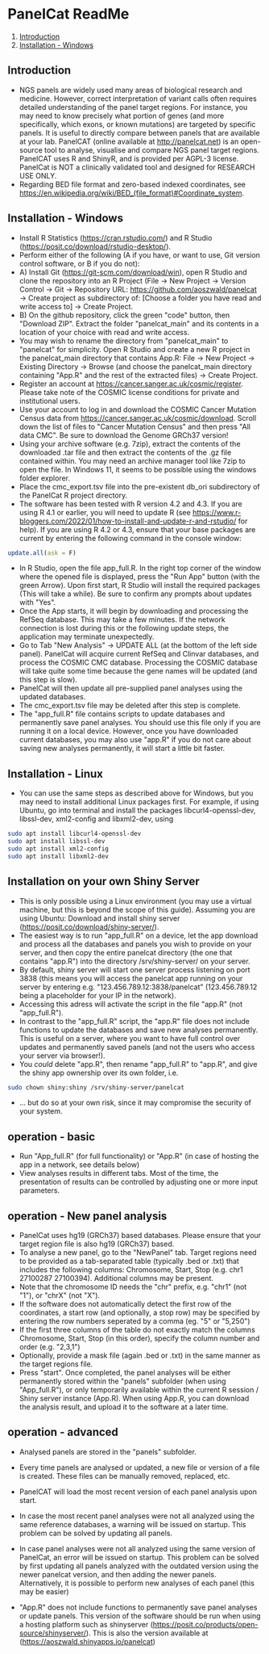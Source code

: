 # PanelCat ReadMe
1. [Introduction](#introduction)
2. [Installation - Windows](#installation---windows)
## Introduction
- NGS panels are widely used many areas of biological research and medicine. However, correct interpretation of variant calls often requires detailed understanding of the panel target regions. For instance, you may need to know precisely what portion of genes (and more specifically, which exons, or known mutations) are targeted by specific panels. It is useful to directly compare between panels that are available at your lab. PanelCAT (online available at http://panelcat.net) is an open-source tool to analyse, visualise and compare NGS panel target regions. PanelCAT uses R and ShinyR, and is provided per AGPL-3 license. PanelCat is NOT a clinically validated tool and designed for RESEARCH USE ONLY. 
- Regarding BED file format and zero-based indexed coordinates, see https://en.wikipedia.org/wiki/BED_(file_format)#Coordinate_system.
## Installation - Windows
- Install R Statistics (https://cran.rstudio.com/) and R Studio (https://posit.co/download/rstudio-desktop/).
- Perform either of the following (A if you have, or want to use, Git version control software, or B if you do not):
- A) Install Git (https://git-scm.com/download/win), open R Studio and clone the repository into an R Project (File -> New Project -> Version Control -> Git -> Repository URL: https://github.com/aoszwald/panelcat -> Create project as subdirectory of: [Choose a folder you have read and write access to] -> Create Project. 
- B) On the github repository, click the green "code" button, then "Download ZIP". Extract the folder "panelcat_main" and its contents in a location of your choice with read and write access. 
- You may wish to rename the directory from "panelcat_main" to "panelcat" for simplicity.
Open R Studio and create a new R project in the panelcat_main directory that contains App.R: File -> New Project -> Existing Directory -> Browse (and choose the panelcat_main directory containing "App.R" and the rest of the extracted files) -> Create Project.
- Register an account at https://cancer.sanger.ac.uk/cosmic/register.  Please take note of the COSMIC license conditions for private and institutional users. 
- Use your account to log in and download the COSMIC Cancer Mutation Census data from https://cancer.sanger.ac.uk/cosmic/download. Scroll down the list of files to "Cancer Mutation Census" and then press "All data CMC". Be sure to download the Genome GRCh37 version!
- Using your archive software (e.g. 7zip), extract the contents of the downloaded .tar file and then extract the contents of the .gz file contained within. You may need an archive manager tool like 7zip to open the file. In Windows 11, it seems to be possible using the windows folder explorer.
- Place the cmc_export.tsv file into the pre-existent db_ori subdirectory of the PanelCat R project directory. 
- The software has been tested with R version 4.2 and 4.3. If you are using R 4.1 or earlier, you will need to update R (see https://www.r-bloggers.com/2022/01/how-to-install-and-update-r-and-rstudio/ for help). If you are using R 4.2 or 4.3, ensure that your base packages are current by entering the following command in the console window:
```R
update.all(ask = F)
```

- In R Studio, open the file app_full.R. In the right top corner of the window where the opened file is displayed, press the "Run App" button (with the green Arrow). Upon first start, R Studio will install the required packages (This will take a while). Be sure to confirm any prompts about updates with "Yes".
- Once the App starts, it will begin by downloading and processing the RefSeq database. This may take a few minutes. If the network connection is lost during this or the following update steps, the application may terminate unexpectedly.
- Go to Tab "New Analysis" -> UPDATE ALL (at the bottom of the left side panel). PanelCat will acquire current RefSeq and Clinvar databases, and process the COSMIC CMC database. Processing the COSMIC database will take quite some time because the gene names will be updated (and this step is slow).
- PanelCat will then update all pre-supplied panel analyses using the updated databases.
- The cmc_export.tsv file may be deleted after this step is complete.
- The "app_full.R" file contains scripts to update databases and permanently save panel analyses. You should use this file only if you are running it on a local device. However, once you have downloaded current databases, you may also use "app.R" if you do not care about saving new analyses permanently, it will start a little bit faster.
## Installation - Linux
- You can use the same steps as described above for Windows, but you may need to install additional Linux packages first. For example, if using Ubuntu, go into terminal and install the packages libcurl4-openssl-dev, libssl-dev, xml2-config and libxml2-dev, using
```bash 
sudo apt install libcurl4-openssl-dev
sudo apt install libssl-dev
sudo apt install xml2-config
sudo apt install libxml2-dev
```
## Installation on your own Shiny Server
- This is only possible using a Linux environment (you may use a virtual machine, but this is beyond the scope of this guide). Assuming you are using Ubuntu: Download and install shiny server (https://posit.co/download/shiny-server/). 
- The easiest way is to run "app_full.R" on a device, let the app download and process all the databases and panels you wish to provide on your server, and then copy the entire panelcat directory (the one that contains "app.R") into the directory /srv/shiny-server/ on your server.
- By default, shiny server will start one server process listening on port 3838 (this means you will access the panelcat app running on your server by entering e.g. "123.456.789.12:3838/panelcat" (123.456.789.12 being a placeholder for your IP in the network).
- Accessing this adress will activate the script in the file "app.R" (not "app_full.R").
- In contrast to the "app_full.R" script, the "app.R" file does not include functions to update the databases and save new analyses permanently. This is useful on a server, where you want to have full control over updates and permanently saved panels (and not the users who access your server via browser!).
- You *could* delete "app.R", then rename "app_full.R" to "app.R", and give the shiny app ownership over its own folder, i.e.
```bash
sudo chown shiny:shiny /srv/shiny-server/panelcat
```
- ... but do so at your own risk, since it may compromise the security of your system.
## operation - basic
- Run "App_full.R" (for full functionality) or "App.R" (in case of hosting the app in a network, see details below)
- View analyses results in different tabs. Most of the time, the presentation of results can be controlled by adjusting one or more input parameters.
## operation - New panel analysis
- PanelCat uses hg19 (GRCh37) based databases. Please ensure that your target region file is also hg19 (GRCh37) based.
- To analyse a new panel, go to the "NewPanel" tab. Target regions need to be provided as a tab-separated table (typically .bed or .txt) that includes the following columns: Chromosome, Start, Stop (e.g. chr1	27100287	27100394). Additional columns may be present.
- Note that the chromosome ID needs the "chr" prefix, e.g. "chr1" (not "1"), or "chrX" (not "X").
- If the software does not automatically detect the first row of the coordinates, a start row (and optionally, a stop row) may be specified by entering the row numbers seperated by a comma (eg. "5" or "5,250")
- If the first three columns of the table do not exactly match the columns Chromosome, Start, Stop (in this order), specify the column number and order (e.g. "2,3,1")
- Optionally, provide a mask file (again .bed or .txt) in the same manner as the target regions file.
- Press "start". Once completed, the panel analyses will be either permanently stored within the "panels" subfolder (when using "App_full.R"), or only temporarily available within the current R session / Shiny server instance (App.R). When using App.R, you can download the analysis result, and upload it to the software at a later time.
## operation - advanced
- Analysed panels are stored in the "panels" subfolder.
- Every time panels are analysed or updated, a new file or version of a file is created. These files can be manually removed, replaced, etc.
- PanelCAT will load the most recent version of each panel analysis upon start.
- In case the most recent panel analyses were not all analyzed using the same reference databases, a warning will be issued on startup. This problem can be solved by updating all panels.
- In case panel analyses were not all analyzed using the same version of PanelCat, an error will be issued on startup. This problem can be solved by first updating all panels analyzed with the outdated version using the newer panelcat version, and then adding the newer panels. Alternatively, it is possible to perform new analyses of each panel (this may be easier)

- "App.R" does not include functions to permanently save panel analyses or update panels. This version of the software should be run when using a hosting platform such as shinyserver (https://posit.co/products/open-source/shinyserver/). This is also the version available at (https://aoszwald.shinyapps.io/panelcat)
